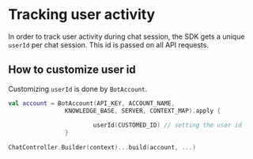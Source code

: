 # Tracking user activity
In order to track user activity during chat session, the SDK gets a unique `userId` per chat session. This id is passed on all API requests.

## How to customize user id

Customizing `userId` is done by `BotAccount`. 
```kotlin
val account = BotAccount(API_KEY, ACCOUNT_NAME,
                KNOWLEDGE_BASE, SERVER, CONTEXT_MAP).apply {
                        
                        userId(CUSTOMED_ID) // setting the user id
                } 
                
ChatController.Builder(context)...build(account, ...)
```